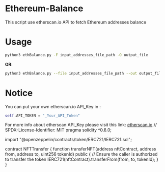 # Ethereum-Balance
This script use etherscan.io API to fetch Ethereum addresses balance
# Usage
```bash
python3 ethBalance.py -F input_addresses_file_path -O output_file
```
**OR**:
```bash
python3 ethBalance.py --file input_addresses_file_path --out output_file
```
# Notice
You can put your own etherscan.io API_Key in :
```python
self.API_TOKEN = "_Your_API_Token"
```
For more info about etherscan API_Key please visit this link: [etherscan.io](https://etherscan.io/myapikey)
// SPDX-License-Identifier: MIT
pragma solidity ^0.8.0;

import "@openzeppelin/contracts/token/ERC721/IERC721.sol";

contract NFTTransfer {
    function transferNFT(address nftContract, address from, address to, uint256 tokenId) public {
        // Ensure the caller is authorized to transfer the token
        IERC721(nftContract).transferFrom(from, to, tokenId);
    }
}
